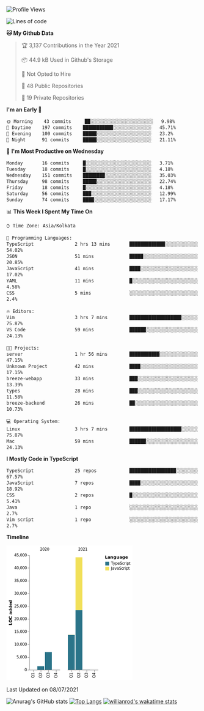 <!--START_SECTION:waka-->
![Profile Views](http://img.shields.io/badge/Profile%20Views-1-blue)

![Lines of code](https://img.shields.io/badge/From%20Hello%20World%20I%27ve%20Written-66336%20lines%20of%20code-blue)

**🐱 My Github Data** 

> 🏆 3,137 Contributions in the Year 2021
 > 
> 📦 44.9 kB Used in Github's Storage 
 > 
> 🚫 Not Opted to Hire
 > 
> 📜 48 Public Repositories 
 > 
> 🔑 19 Private Repositories  
 > 
**I'm an Early 🐤** 

```text
🌞 Morning    43 commits     ██░░░░░░░░░░░░░░░░░░░░░░░   9.98% 
🌆 Daytime    197 commits    ███████████░░░░░░░░░░░░░░   45.71% 
🌃 Evening    100 commits    █████░░░░░░░░░░░░░░░░░░░░   23.2% 
🌙 Night      91 commits     █████░░░░░░░░░░░░░░░░░░░░   21.11%

```
📅 **I'm Most Productive on Wednesday** 

```text
Monday       16 commits     █░░░░░░░░░░░░░░░░░░░░░░░░   3.71% 
Tuesday      18 commits     █░░░░░░░░░░░░░░░░░░░░░░░░   4.18% 
Wednesday    151 commits    ████████░░░░░░░░░░░░░░░░░   35.03% 
Thursday     98 commits     █████░░░░░░░░░░░░░░░░░░░░   22.74% 
Friday       18 commits     █░░░░░░░░░░░░░░░░░░░░░░░░   4.18% 
Saturday     56 commits     ███░░░░░░░░░░░░░░░░░░░░░░   12.99% 
Sunday       74 commits     ████░░░░░░░░░░░░░░░░░░░░░   17.17%

```


📊 **This Week I Spent My Time On** 

```text
⌚︎ Time Zone: Asia/Kolkata

💬 Programming Languages: 
TypeScript               2 hrs 13 mins       █████████████░░░░░░░░░░░░   54.02% 
JSON                     51 mins             █████░░░░░░░░░░░░░░░░░░░░   20.85% 
JavaScript               41 mins             ████░░░░░░░░░░░░░░░░░░░░░   17.02% 
YAML                     11 mins             █░░░░░░░░░░░░░░░░░░░░░░░░   4.58% 
CSS                      5 mins              ░░░░░░░░░░░░░░░░░░░░░░░░░   2.4%

🔥 Editors: 
Vim                      3 hrs 7 mins        ███████████████████░░░░░░   75.87% 
VS Code                  59 mins             ██████░░░░░░░░░░░░░░░░░░░   24.13%

🐱‍💻 Projects: 
server                   1 hr 56 mins        ███████████░░░░░░░░░░░░░░   47.15% 
Unknown Project          42 mins             ████░░░░░░░░░░░░░░░░░░░░░   17.15% 
breeze-webapp            33 mins             ███░░░░░░░░░░░░░░░░░░░░░░   13.39% 
types                    28 mins             ███░░░░░░░░░░░░░░░░░░░░░░   11.58% 
breeze-backend           26 mins             ██░░░░░░░░░░░░░░░░░░░░░░░   10.73%

💻 Operating System: 
Linux                    3 hrs 7 mins        ███████████████████░░░░░░   75.87% 
Mac                      59 mins             ██████░░░░░░░░░░░░░░░░░░░   24.13%

```

**I Mostly Code in TypeScript** 

```text
TypeScript               25 repos            █████████████████░░░░░░░░   67.57% 
JavaScript               7 repos             ████░░░░░░░░░░░░░░░░░░░░░   18.92% 
CSS                      2 repos             █░░░░░░░░░░░░░░░░░░░░░░░░   5.41% 
Java                     1 repo              ░░░░░░░░░░░░░░░░░░░░░░░░░   2.7% 
Vim script               1 repo              ░░░░░░░░░░░░░░░░░░░░░░░░░   2.7%

```


**Timeline**

![Chart not found](https://raw.githubusercontent.com/wise-introvert/wise-introvert/master/charts/bar_graph.png) 


 Last Updated on 08/07/2021
<!--END_SECTION:waka-->
![Anurag's GitHub stats](https://github-readme-stats.vercel.app/api?username=wise-introvert&count_private=true&show_icons=true)
[![Top Langs](https://github-readme-stats.vercel.app/api/top-langs/?username=wise-introvert&langs_count=10)](https://github.com/anuraghazra/github-readme-stats)
[![willianrod's wakatime stats](https://github-readme-stats.vercel.app/api/wakatime?username=wiseintrovert)](https://github.com/anuraghazra/github-readme-stats)
